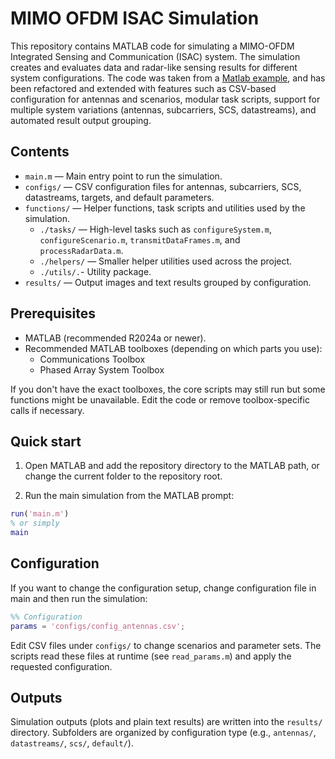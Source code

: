 # MIMO OFDM ISAC Simulation

This repository contains MATLAB code for simulating a MIMO-OFDM Integrated Sensing and Communication (ISAC) system. The simulation creates and evaluates data and radar-like sensing results for different system configurations. The code was taken from a [Matlab example](https://es.mathworks.com/help/phased/ug/integrated-sensing-and-communication-2-communication-centric-approach-using-mimo-ofdm.html), and has been refactored and extended with features such as CSV-based configuration for antennas and scenarios, modular task scripts, support for multiple system variations (antennas, subcarriers, SCS, datastreams), and automated result output grouping.

## Contents

- `main.m` — Main entry point to run the simulation.
- `configs/` — CSV configuration files for antennas, subcarriers, SCS, datastreams, targets, and default parameters.
- `functions/` — Helper functions, task scripts and utilities used by the simulation.
  - `./tasks/` — High-level tasks such as `configureSystem.m`, `configureScenario.m`, `transmitDataFrames.m`, and `processRadarData.m`.
  - `./helpers/` — Smaller helper utilities used across the project.
  - `./utils/.`- Utility package.
- `results/` — Output images and text results grouped by configuration.

## Prerequisites

- MATLAB (recommended R2024a or newer).
- Recommended MATLAB toolboxes (depending on which parts you use):
  - Communications Toolbox
  - Phased Array System Toolbox

If you don't have the exact toolboxes, the core scripts may still run but some functions might be unavailable. Edit the code or remove toolbox-specific calls if necessary.

## Quick start

1. Open MATLAB and add the repository directory to the MATLAB path, or change the current folder to the repository root.

2. Run the main simulation from the MATLAB prompt:

```matlab
run('main.m')
% or simply
main
```

## Configuration

If you want to change the configuration setup, change configuration file in main and then run the simulation:

```matlab
%% Configuration
params = 'configs/config_antennas.csv';
```

Edit CSV files under `configs/` to change scenarios and parameter sets. The scripts read these files at runtime (see `read_params.m`) and apply the requested configuration.

## Outputs

Simulation outputs (plots and plain text results) are written into the `results/` directory. Subfolders are organized by configuration type (e.g., `antennas/`, `datastreams/`, `scs/`, `default/`).